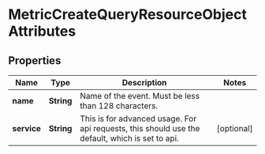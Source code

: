 # MetricCreateQueryResourceObjectAttributes

## Properties
Name | Type | Description | Notes
------------ | ------------- | ------------- | -------------
**name** | **String** | Name of the event. Must be less than 128 characters. | 
**service** | **String** | This is for advanced usage. For api requests, this should use the default, which is set to api. |  [optional]
